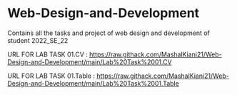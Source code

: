 # Web-Design-and-Development
Contains all the tasks and project of web design and development of student 2022_SE_22

URL FOR LAB TASK 01.CV : https://raw.githack.com/MashalKiani21/Web-Design-and-Development/main/Lab%20Task%2001.CV

URL FOR LAB TASK 01.Table : https://raw.githack.com/MashalKiani21/Web-Design-and-Development/main/Lab%20Task%2001.Table
